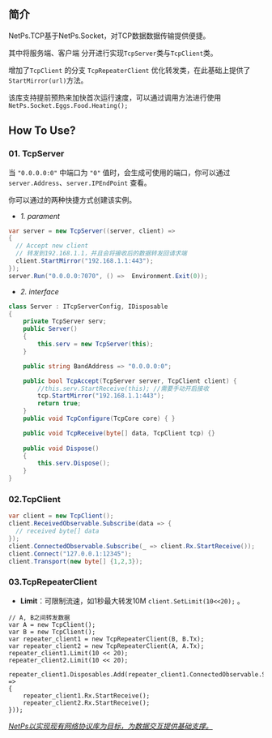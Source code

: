 ﻿## 简介

NetPs.TCP基于NetPs.Socket，对TCP数据数据传输提供便捷。

其中将服务端、客户端 分开进行实现```TcpServer```类与```TcpClient```类。

增加了```TcpClient``` 的分支 ```TcpRepeaterClient``` 优化转发类，在此基础上提供了```StartMirror(url)```方法。


该库支持提前预热来加快首次运行速度，可以通过调用方法进行使用 `NetPs.Socket.Eggs.Food.Heating();`
## How To Use?

### 01. TcpServer
  
当 `"0.0.0.0:0"` 中端口为 `"0"` 值时，会生成可使用的端口，你可以通过`server.Address`、`server.IPEndPoint` 查看。
  
你可以通过的两种快捷方式创建该实例。
  
- *1. parament*
```csharp
var server = new TcpServer((server, client) =>
{
  // Accept new client
  // 转发到192.168.1.1，并且会将接收后的数据转发回请求端
  client.StartMirror("192.168.1.1:443");
});
server.Run("0.0.0.0:7070", () =>  Environment.Exit(0));
```

- *2. interface* 
```csharp
class Server : ITcpServerConfig, IDisposable
{
    private TcpServer serv;
    public Server()
    {
        this.serv = new TcpServer(this);
    }

    public string BandAddress => "0.0.0.0:0";

    public bool TcpAccept(TcpServer server, TcpClient client) { 
        //this.serv.StartReceive(this); //需要手动开启接收
        tcp.StartMirror("192.168.1.1:443");
        return true;
    }
    public void TcpConfigure(TcpCore core) { }

    public void TcpReceive(byte[] data, TcpClient tcp) {}
    
    public void Dispose()
    {
        this.serv.Dispose();
    }
}
```


### 02.TcpClient
```csharp
var client = new TcpClient();
client.ReceivedObservable.Subscribe(data => {
  // received byte[] data
});
client.ConnectedObservable.Subscribe(_ => client.Rx.StartReceive());
client.Connect("127.0.0.1:12345");
client.Transport(new byte[] {1,2,3});
```

### 03.TcpRepeaterClient
- **Limit**：可限制流速，如1秒最大转发10M ```client.SetLimit(10<<20);``` 。

```
// A, B之间转发数据
var A = new TcpClient();
var B = new TcpClient();
var repeater_client1 = new TcpRepeaterClient(B, B.Tx);
var repeater_client2 = new TcpRepeaterClient(A, A.Tx);
repeater_client1.Limit(10 << 20);
repeater_client2.Limit(10 << 20);

repeater_client1.Disposables.Add(repeater_client1.ConnectedObservable.Subscribe(_ =>
{
    repeater_client1.Rx.StartReceive();
    repeater_client2.Rx.StartReceive();
}));
```


*<u>NetPs以实现现有网络协议库为目标，为数据交互提供基础支撑。</u>*